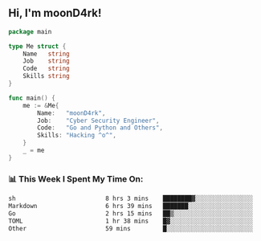 <h2> Hi, I'm moonD4rk!</h2>

```go
package main

type Me struct {
	Name   string
	Job    string
	Code   string
	Skills string
}

func main() {
	me := &Me{
		Name:   "moonD4rk",
		Job:    "Cyber Security Engineer",
		Code:   "Go and Python and Others",
		Skills: "Hacking ^o^",
	}
	_ = me
}
```

<h3>📊 This Week I Spent My Time On:</h3>
<!-- <img align='right' src="https://github-readme-stats.vercel.app/api?username=moond4rk&show_icons=true&theme=radical", width="300" height="150"> -->

<!--START_SECTION:waka-->

```txt
sh                         8 hrs 3 mins    ████████▓░░░░░░░░░░░░░░░░   34.59 %
Markdown                   6 hrs 39 mins   ███████░░░░░░░░░░░░░░░░░░   28.57 %
Go                         2 hrs 15 mins   ██▒░░░░░░░░░░░░░░░░░░░░░░   09.72 %
TOML                       1 hr 38 mins    █▓░░░░░░░░░░░░░░░░░░░░░░░   07.08 %
Other                      59 mins         █░░░░░░░░░░░░░░░░░░░░░░░░   04.25 %
```

<!--END_SECTION:waka-->

